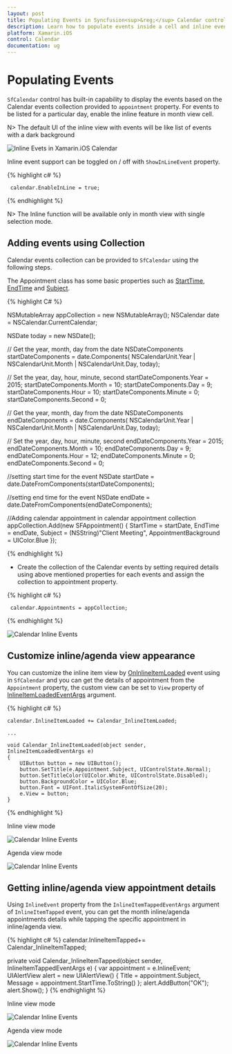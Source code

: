 ```yaml
---
layout: post
title: Populating Events in Syncfusion<sup>&reg;</sup> Calendar control for Xamarin.iOS
description: Learn how to populate events inside a cell and inline events descriptions
platform: Xamarin.iOS
control: Calendar
documentation: ug
---
```


# Populating Events

`SfCalendar` control has built-in capability to display the events based on the Calendar events collection provided to `appointment` property. For events to be listed for a particular day, enable the inline feature in month view cell.

N> The default UI of the inline view with events will be like list of events with a dark background

![Inline Evets in Xamarin.iOS Calendar](images/xamarin.ios-calendar-inline_events.png)                                        


Inline event support can be toggled on / off with `ShowInLineEvent` property.

{% highlight c# %}

	 calendar.EnableInLine = true;

{% endhighlight %}

N> The Inline function will be available only in month view with single selection mode.

## Adding events using Collection

Calendar events collection can be provided to `SfCalendar` using the following steps.

The Appointment class has some basic properties such as [StartTime](https://help.syncfusion.com/cr/xamarin-ios/Syncfusion.SfCalendar.iOS.SFAppointment.html#Syncfusion_SfCalendar_iOS_SFAppointment_StartTime), [EndTime](https://help.syncfusion.com/cr/xamarin-ios/Syncfusion.SfCalendar.iOS.SFAppointment.html#Syncfusion_SfCalendar_iOS_SFAppointment_EndTime) and [Subject](https://help.syncfusion.com/cr/xamarin-ios/Syncfusion.SfCalendar.iOS.SFAppointment.html#Syncfusion_SfCalendar_iOS_SFAppointment_Subject).

{% highlight C# %}
		   
NSMutableArray appCollection = new NSMutableArray();
NSCalendar date = NSCalendar.CurrentCalendar;

NSDate today = new NSDate();

// Get the year, month, day from the date
NSDateComponents startDateComponents = date.Components(
NSCalendarUnit.Year | NSCalendarUnit.Month | NSCalendarUnit.Day, today);

// Set the year, day, hour, minute, second
startDateComponents.Year = 2015;
startDateComponents.Month = 10;
startDateComponents.Day = 9;
startDateComponents.Hour = 10;
startDateComponents.Minute = 0;
startDateComponents.Second = 0;

// Get the year, month, day from the date
NSDateComponents endDateComponents = date.Components(
NSCalendarUnit.Year | NSCalendarUnit.Month | NSCalendarUnit.Day, today);

// Set the year, day, hour, minute, second
endDateComponents.Year = 2015;
endDateComponents.Month = 10;
endDateComponents.Day = 9;
endDateComponents.Hour = 12;
endDateComponents.Minute = 0;
endDateComponents.Second = 0;

//setting start time for the event
NSDate startDate = date.DateFromComponents(startDateComponents);

//setting end time for the event
NSDate endDate = date.DateFromComponents(endDateComponents);

//Adding calendar appointment in calendar appointment collection 
appCollection.Add(new SFAppointment()
{
    StartTime = startDate,
    EndTime = endDate,
    Subject = (NSString)"Client Meeting",
    AppointmentBackground = UIColor.Blue
});
		   
{% endhighlight %}

* Create the collection of the Calendar events by setting required details using above mentioned properties for each events and assign the collection to appointment property.

{% highlight c# %}

	 calendar.Appointments = appCollection;
	
{% endhighlight %}

![Calendar Inline Events](images/xamarin.ios-calendar-inline_event.png)        

## Customize inline/agenda view appearance
You can customize the inline item view by [OnInlineItemLoaded](https://help.syncfusion.com/cr/xamarin-ios/Syncfusion.SfCalendar.iOS.SFCalendar.html) event using in `SfCalendar` and you can get the details of appointment from the `Appointment` property, the custom view can be set to `View` property of [InlineItemLoadedEventArgs](https://help.syncfusion.com/cr/xamarin-iOS/Syncfusion.SfCalendar.iOS.InlineItemLoadedEventArgs.html) argument.

{% highlight c# %}

    calendar.InlineItemLoaded += Calendar_InlineItemLoaded; 

    ...

    void Calendar_InlineItemLoaded(object sender, InlineItemLoadedEventArgs e)
    {
        UIButton button = new UIButton();
        button.SetTitle(e.Appointment.Subject, UIControlState.Normal);
        button.SetTitleColor(UIColor.White, UIControlState.Disabled);
        button.BackgroundColor = UIColor.Blue;
        button.Font = UIFont.ItalicSystemFontOfSize(20);
        e.View = button;
    } 
{% endhighlight %}

Inline view mode

![Calendar Inline Events](images/Xamarin.iOS-Calendar-Inlineitemcustomview.png)

Agenda view mode

![Calendar Inline Events](images/Xamarin.iOS-Calendar-Agendaitemcustomview.png)

## Getting inline/agenda view appointment details

Using  `InlineEvent` property from the `InlineItemTappedEventArgs` argument of `InlineItemTapped` event, you can get the month inline/agenda appointments details while tapping the specific appointment in inline/agenda view.

{% highlight c# %}
calendar.InlineItemTapped+= Calendar_InlineItemTapped; 

private void Calendar_InlineItemTapped(object sender, InlineItemTappedEventArgs e)
{
    var appointment = e.InlineEvent;
    UIAlertView alert = new UIAlertView()
    {
        Title = appointment.Subject,
        Message = appointment.StartTime.ToString()
    };
    alert.AddButton("OK");
    alert.Show(); 
} 
{% endhighlight %}
                                
Inline view mode

![Calendar Inline Events](images/Xamarin.iOS-Calendar-Inlineitemtapped.png)

Agenda view mode

![Calendar Inline Events](images/Xamarin.iOS-Calendar-Agendaitemtapped.png)

